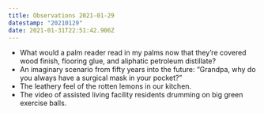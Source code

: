 ```yaml
---
title: Observations 2021-01-29
datestamp: "20210129"
date: 2021-01-31T22:51:42.906Z
---
```

- What would a palm reader read in my palms now that they’re covered wood finish, flooring glue, and aliphatic petroleum distillate?
- An imaginary scenario from fifty years into the future: “Grandpa, why do you always have a surgical mask in your pocket?”
- The leathery feel of the rotten lemons in our kitchen.
- The video of assisted living facility residents drumming on big green exercise balls.